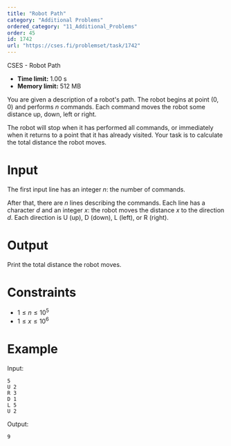 ```yaml
---
title: "Robot Path"
category: "Additional Problems"
ordered_category: "11_Additional_Problems"
order: 45
id: 1742
url: "https://cses.fi/problemset/task/1742"
---
```


CSES - Robot Path

  * **Time limit:** 1.00 s
  * **Memory limit:** 512 MB

You are given a description of a robot's path. The robot begins at point
$(0,0)$ and performs $n$ commands. Each command moves the robot some distance
up, down, left or right.

The robot will stop when it has performed all commands, or immediately when it
returns to a point that it has already visited. Your task is to calculate the
total distance the robot moves.

# Input

The first input line has an integer $n$: the number of commands.

After that, there are $n$ lines describing the commands. Each line has a
character $d$ and an integer $x$: the robot moves the distance $x$ to the
direction $d$. Each direction is U (up), D (down), L (left), or R (right).

# Output

Print the total distance the robot moves.

# Constraints

  * $1 \le n \le 10^5$
  * $1 \le x \le 10^6$

# Example

Input:

    
    
    5
    U 2
    R 3
    D 1
    L 5
    U 2
    

Output:

    
    
    9
    

